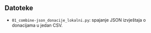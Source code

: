 ## Datoteke

- `01_combine-json_donacije_lokalni.py`: spajanje JSON izvještaja o donacijama
u jedan CSV.
